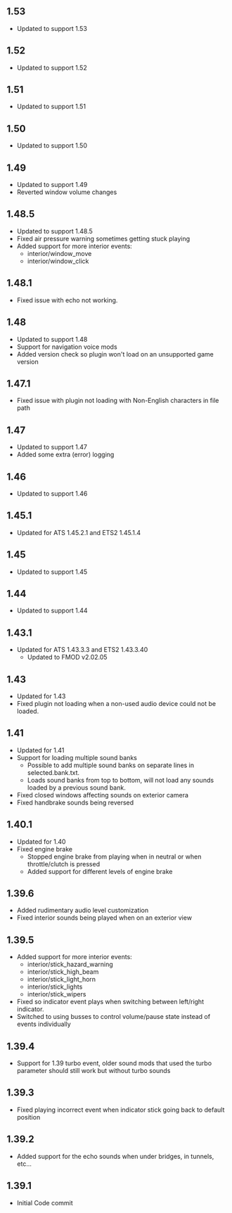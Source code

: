 ## 1.53
- Updated to support 1.53

## 1.52
- Updated to support 1.52

## 1.51
- Updated to support 1.51

## 1.50
- Updated to support 1.50

## 1.49
- Updated to support 1.49
- Reverted window volume changes

## 1.48.5
- Updated to support 1.48.5
- Fixed air pressure warning sometimes getting stuck playing
- Added support for more interior events:
  - interior/window_move
  - interior/window_click

## 1.48.1
- Fixed issue with echo not working.

## 1.48
- Updated to support 1.48
- Support for navigation voice mods
- Added version check so plugin won't load on an unsupported game version

## 1.47.1
- Fixed issue with plugin not loading with Non-English characters in file path

## 1.47
- Updated to support 1.47
- Added some extra (error) logging

## 1.46
- Updated to support 1.46

## 1.45.1
- Updated for ATS 1.45.2.1 and ETS2 1.45.1.4

## 1.45
- Updated to support 1.45

## 1.44
- Updated to support 1.44

## 1.43.1
- Updated for ATS 1.43.3.3 and ETS2 1.43.3.40
  - Updated to FMOD v2.02.05

## 1.43
- Updated for 1.43
- Fixed plugin not loading when a non-used audio device could not be loaded.

## 1.41
- Updated for 1.41
- Support for loading multiple sound banks
  - Possible to add multiple sound banks on separate lines in selected.bank.txt.
  - Loads sound banks from top to bottom, will not load any sounds loaded by a previous sound bank.
- Fixed closed windows affecting sounds on exterior camera
- Fixed handbrake sounds being reversed

## 1.40.1
 - Updated for 1.40
 - Fixed engine brake
    - Stopped engine brake from playing when in neutral or when throttle/clutch is pressed
    - Added support for different levels of engine brake

## 1.39.6
 - Added rudimentary audio level customization
 - Fixed interior sounds being played when on an exterior view

## 1.39.5
 - Added support for more interior events:
    - interior/stick_hazard_warning
    - interior/stick_high_beam
    - interior/stick_light_horn
    - interior/stick_lights
    - interior/stick_wipers
 - Fixed so indicator event plays when switching between left/right indicator.
 - Switched to using busses to control volume/pause state instead of events individually

## 1.39.4
- Support for 1.39 turbo event, older sound mods that used the turbo parameter should still work but without turbo sounds

## 1.39.3
- Fixed playing incorrect event when indicator stick going back to default position

## 1.39.2
- Added support for the echo sounds when under bridges, in tunnels, etc...

## 1.39.1
- Initial Code commit
